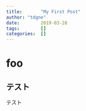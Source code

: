```yaml
---
title:       "My First Post"
author: "tdgne"
date:        2019-03-28
tags:        []
categories:  []
---
```


# foo
## テスト
テスト
